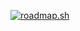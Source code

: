 [![roadmap.sh](https://api.roadmap.sh/v1-badge/wide/65026fa13ee87ab4ca51c41d?variant=dark&roadmaps=computer-science%2Cflutter)](https://roadmap.sh)
